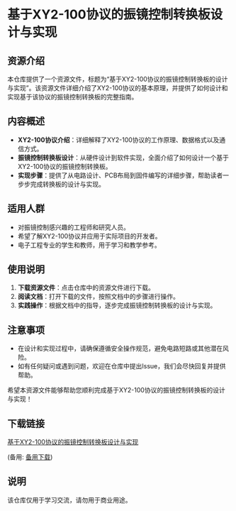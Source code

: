 # 基于XY2-100协议的振镜控制转换板设计与实现

## 资源介绍

本仓库提供了一个资源文件，标题为“基于XY2-100协议的振镜控制转换板的设计与实现”。该资源文件详细介绍了XY2-100协议的基本原理，并提供了如何设计和实现基于该协议的振镜控制转换板的完整指南。

## 内容概述

- **XY2-100协议介绍**：详细解释了XY2-100协议的工作原理、数据格式以及通信方式。
- **振镜控制转换板设计**：从硬件设计到软件实现，全面介绍了如何设计一个基于XY2-100协议的振镜控制转换板。
- **实现步骤**：提供了从电路设计、PCB布局到固件编写的详细步骤，帮助读者一步步完成转换板的设计与实现。

## 适用人群

- 对振镜控制感兴趣的工程师和研究人员。
- 希望了解XY2-100协议并应用于实际项目的开发者。
- 电子工程专业的学生和教师，用于学习和教学参考。

## 使用说明

1. **下载资源文件**：点击仓库中的资源文件进行下载。
2. **阅读文档**：打开下载的文件，按照文档中的步骤进行操作。
3. **实践操作**：根据文档中的指导，逐步完成振镜控制转换板的设计与实现。

## 注意事项

- 在设计和实现过程中，请确保遵循安全操作规范，避免电路短路或其他潜在风险。
- 如有任何疑问或遇到问题，欢迎在仓库中提出Issue，我们会尽快回复并提供帮助。

希望本资源文件能够帮助您顺利完成基于XY2-100协议的振镜控制转换板的设计与实现！

## 下载链接
[基于XY2-100协议的振镜控制转换板设计与实现](https://pan.quark.cn/s/f16e055df74b) 

(备用: [备用下载](https://pan.baidu.com/s/1ppLyud1HxisqhyTwlmY8GA?pwd=1234))

## 说明

该仓库仅用于学习交流，请勿用于商业用途。
